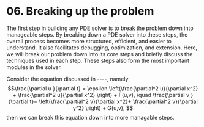 # 06. Breaking up the problem

The first step in building any PDE solver is to break the problem down into manageable steps. By breaking down a PDE solver into these steps, the overall process becomes more structured, efficient, and easier to understand. It also facilitates debugging, optimization, and extension. Here, we will break our problem down into its core steps and briefly discuss the techniques used in each step. These steps also form the most important modules in the solver.


Consider the equation discussed in ----,
namely
$$\frac{\partial u }{\partial t} = \epsilon \left(\frac{\partial^2 u}{\partial x^2} + \frac{\partial^2 u}{\partial x^2} \right) + F(u,v),
\quad 
 \frac{\partial v }{\partial t}=  \left(\frac{\partial^2 v}{\partial x^2}+ \frac{\partial^2 v}{\partial y^2} \right) + G(u,v), $$
then we can break this equation down into more managable steps.








 


